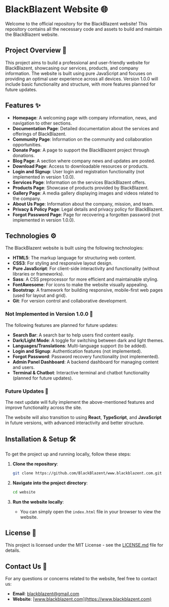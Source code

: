# BlackBlazent Website 🌐

Welcome to the official repository for the BlackBlazent website! This repository contains all the necessary code and assets to build and maintain the BlackBlazent website.

## Project Overview 🚀

This project aims to build a professional and user-friendly website for BlackBlazent, showcasing our services, products, and company information. The website is built using pure JavaScript and focuses on providing an optimal user experience across all devices. Version 1.0.0 will include basic functionality and structure, with more features planned for future updates.

## Features ✨

- **Homepage**: A welcoming page with company information, news, and navigation to other sections.
- **Documentation Page**: Detailed documentation about the services and offerings of BlackBlazent.
- **Community Page**: Information on the community and collaboration opportunities.
- **Donate Page**: A page to support the BlackBlazent project through donations.
- **Blog Page**: A section where company news and updates are posted.
- **Download Page**: Access to downloadable resources or products.
- **Login and Signup**: User login and registration functionality (not implemented in version 1.0.0).
- **Services Page**: Information on the services BlackBlazent offers.
- **Products Page**: Showcase of products provided by BlackBlazent.
- **Gallery Page**: A media gallery displaying images and videos related to the company.
- **About Us Page**: Information about the company, mission, and team.
- **Privacy & Policy Page**: Legal details and privacy policy for BlackBlazent.
- **Forgot Password Page**: Page for recovering a forgotten password (not implemented in version 1.0.0).

## Technologies ⚙️

The BlackBlazent website is built using the following technologies:

- **HTML5**: The markup language for structuring web content.
- **CSS3**: For styling and responsive layout design.
- **Pure JavaScript**: For client-side interactivity and functionality (without libraries or frameworks).
- **Sass**: A CSS preprocessor for more efficient and maintainable styling.
- **FontAwesome**: For icons to make the website visually appealing.
- **Bootstrap**: A framework for building responsive, mobile-first web pages (used for layout and grid).
- **Git**: For version control and collaborative development.

### Not Implemented in Version 1.0.0 🚧

The following features are planned for future updates:

- **Search Bar**: A search bar to help users find content easily.
- **Dark/Light Mode**: A toggle for switching between dark and light themes.
- **Languages/Translations**: Multi-language support (to be added).
- **Login and Signup**: Authentication features (not implemented).
- **Forgot Password**: Password recovery functionality (not implemented).
- **Admin Panel Dashboard**: A backend dashboard for managing content and users.
- **Terminal & Chatbot**: Interactive terminal and chatbot functionality (planned for future updates).

### Future Updates 🔄

The next update will fully implement the above-mentioned features and improve functionality across the site.

The website will also transition to using **React**, **TypeScript**, and **JavaScript** in future versions, with advanced interactivity and better structure.

## Installation & Setup 🛠️

To get the project up and running locally, follow these steps:

1. **Clone the repository**:
   ```bash
   git clone https://github.com/BlackBlazent/www.blackblazent.com.git
   ```

2. **Navigate into the project directory**:
   ```bash
   cd website
   ```

3. **Run the website locally**:
   - You can simply open the `index.html` file in your browser to view the website.

## License 📄

This project is licensed under the MIT License - see the [LICENSE.md](LICENSE.md) file for details.

## Contact Us 📧

For any questions or concerns related to the website, feel free to contact us:

- **Email**: blackblazent@gmail.com
- **Website**: [www.blackblazent.com](https://www.blackblazent.com)

